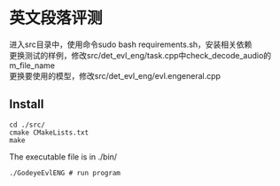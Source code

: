 # 英文段落评测
进入src目录中，使用命令sudo bash requirements.sh，安装相关依赖<br/>
更换测试的样例，修改src/det_evl_eng/task.cpp中check_decode_audio的m_file_name<br/>
更换要使用的模型，修改src/det_evl_eng/evl.engeneral.cpp<br/>

## Install
```
cd ./src/
cmake CMakeLists.txt
make
```
The executable file is in ./bin/<br/>
```
./GodeyeEvlENG # run program
```
